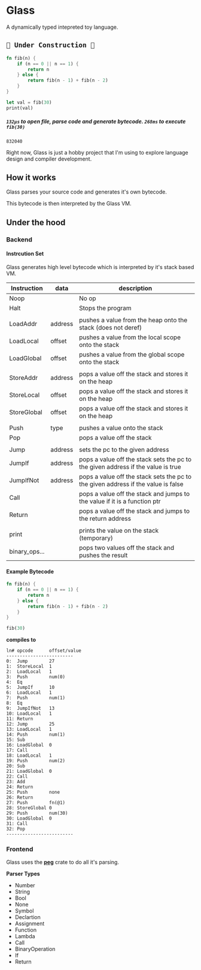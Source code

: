 # Glass 
A dynamically typed intepreted toy language.

## `🚧 Under Construction 🚧`
```rust
fn fib(n) {
    if (n == 0 || n == 1) {
        return n
    } else {
        return fib(n - 1) + fib(n - 2)
    }
}   

let val = fib(30)
print(val)
```
##### `132μs` to open file, parse code and generate bytecode. `268ms` to execute `fib(30)`
```
832040
```
Right now, Glass is just a hobby project that I'm using to explore language design and compiler development.


## How it works
Glass parses your source code and generates it's own bytecode.

This bytecode is then interpreted by the Glass VM.

## Under the hood

### Backend
#### Instrcution Set
Glass generates high level bytecode which is interpreted by it's stack based VM.

| Instruction | data | description |
|---|---|---|
| Noop |  | No op |
| Halt |  | Stops the program |
|  |  |  |
| LoadAddr | address | pushes a value from the heap onto the stack (does not deref) |
| LoadLocal | offset | pushes a value from the local scope onto the stack |
| LoadGlobal | offset | pushes a value from the global scope onto the stack |
|  |  |  |
| StoreAddr | address | pops a value off the stack and stores it on the heap |
| StoreLocal | offset | pops a value off the stack and stores it on the heap |
| StoreGlobal | offset | pops a value off the stack and stores it on the heap |
|  |  |  |
| Push | type | pushes a value onto the stack |
| Pop |  | pops a value off the stack |
|  |  |  |
| Jump | address | sets the pc to the given address |
| JumpIf | address | pops a value off the stack sets the pc to the given address if the value is true |
| JumpIfNot | address | pops a value off the stack sets the pc to the given address if the value is false |
| Call |  | pops a value off the stack and jumps to the value if it is a function ptr |
| Return |  | pops a value off the stack and jumps to the return address |
| | | |
| print |  | prints the value on the stack (temporary)|
| binary_ops... |  | pops two values off the stack and pushes the result |


#### Example Bytecode

```rust
fn fib(n) {
    if (n == 0 || n == 1) {
        return n
    } else {
        return fib(n - 1) + fib(n - 2)
    }
}   

fib(30)
```
**compiles to**
```
ln#	opcode    	offset/value
-------------------------
0:	Jump    	27
1:	StoreLocal	1
2:	LoadLocal	1
3:	Push    	num(0)
4:	Eq              
5:	JumpIf  	10
6:	LoadLocal	1
7:	Push    	num(1)
8:	Eq              
9:	JumpIfNot	13
10:	LoadLocal	1
11:	Return           
12:	Jump    	25
13:	LoadLocal	1
14:	Push    	num(1)
15:	Sub              
16:	LoadGlobal	0
17:	Call              
18:	LoadLocal	1
19:	Push    	num(2)
20:	Sub              
21:	LoadGlobal	0
22:	Call              
23:	Add              
24:	Return           
25:	Push    	none
26:	Return           
27:	Push    	fn(@1)
28:	StoreGlobal	0
29:	Push    	num(30)
30:	LoadGlobal	0
31:	Call              
32:	Pop           
-------------------------
```

### Frontend
Glass uses the [**peg**](https://docs.rs/peg/latest/peg/) crate to do all it's parsing.

**Parser Types**
- Number
- String
- Bool
- None
- Symbol
- Declartion
- Assignment
- Function
- Lambda
- Call
- BinaryOperation
- If
- Return
